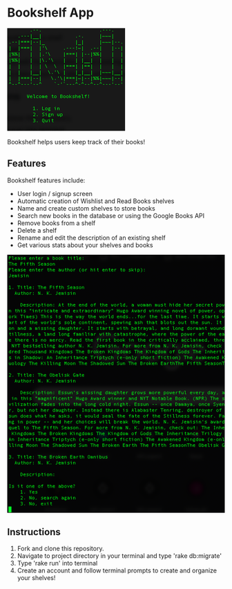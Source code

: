 
# Bookshelf App

![Bookshelf Welcome Screen](https://github.com/ayerest/Bookshelf/blob/master/bookshelfsignin.png)

Bookshelf helps users keep track of their books! 

## Features

Bookshelf features include:

* User login / signup screen
* Automatic creation of Wishlist and Read Books shelves
* Name and create custom shelves to store books
* Search new books in the database or using the Google Books API
* Remove books from a shelf
* Delete a shelf
* Rename and edit the description of an existing shelf
* Get various stats about your shelves and books

![Bookshelf Search Books/Author Screen and Results](https://github.com/ayerest/Bookshelf/blob/master/searchbook.png)

## Instructions

1. Fork and clone this repository.
2. Navigate to project directory in your terminal and type 'rake db:migrate'
3. Type 'rake run' into terminal
4. Create an account and follow terminal prompts to create and organize your shelves!
